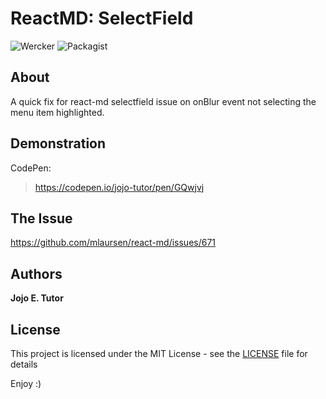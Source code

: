 # ReactMD: SelectField
![Wercker](https://img.shields.io/wercker/ci/wercker/docs.svg)
![Packagist](https://img.shields.io/packagist/l/doctrine/orm.svg)

## About
A quick fix for react-md selectfield issue on onBlur event not selecting the menu item highlighted.

## Demonstration
CodePen:
 > https://codepen.io/jojo-tutor/pen/GQwjvj

## The Issue
https://github.com/mlaursen/react-md/issues/671

## Authors
**Jojo E. Tutor**

## License
This project is licensed under the MIT License - see the [LICENSE](LICENSE) file for details

Enjoy :)
